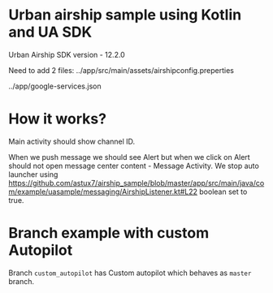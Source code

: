 # Urban airship sample using Kotlin and UA SDK

Urban Airship SDK version - 12.2.0

Need to add 2 files:
../app/src/main/assets/airshipconfig.preperties

../app/google-services.json

# How it works?
Main activity should show channel ID.

When we push message we should see Alert but when we click on Alert should not open message center content - Message Activity.
We stop auto launcher using https://github.com/astux7/airship_sample/blob/master/app/src/main/java/com/example/uasample/messaging/AirshipListener.kt#L22 boolean set to true.

# Branch example with custom Autopilot
Branch `custom_autopilot` has Custom autopilot which behaves as `master` branch.
